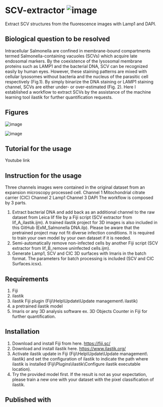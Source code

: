 # SCV-extractor                  ![image](https://github.com/user-attachments/assets/309a7555-d2cf-437e-a58c-d7861f73105b)

Extract SCV structures from the fluorescence images with Lamp1 and DAPI.

## Biological question to be resolved
Intracellular Salmonella are confined in membrane-bound compartments termed Salmonella-containing vacuoles (SCVs) which acquire late endosomal markers. By the coexistence of the lysosomal membrane proteins such as LAMP1 and the bacterial DNA, SCV can be recognized easily by human eyes. However, these staining patterns are mixed with cellular lysosomes without bacteria and the nucleus of the parasitic cell respectively (Fig.1). By simply binarize the DNA staining or LAMP1 staining channel, SCVs are either under- or over-estimated (Fig. 2). Here I established a workflow to extract SCVs by the assistance of the machine learning tool ilastik for further quantification requests.

## Figures
![image](https://github.com/user-attachments/assets/72c6f1c3-35d9-4200-a1c4-4ae29b30a4c9)

![image](https://github.com/user-attachments/assets/8257be23-ea34-4341-95db-3d91a8ce3c9c)

## Tutorial for the usage
Youtube link

## Instruction for the usage
Three channels images were contained in the original dataset from an expansion microscopy processed cell. 
Channel 1  Mitochondrial citrate carrier (CIC)
Channel 2  Lamp1
Channel 3  DAPI
The workflow is composed by 3 parts. 
1. Extract bacterial DNA and add back as an additional channel to the raw dataset from Leica lif file by a Fiji script (SCV extractor from lif_A_ilastik.ijm). A trained ilastik project for 3D images is also included in this GitHub (ExM_Salmonella DNA.ilp). Please be aware that the pretrained project may not fit diverse infection conditions. It is required to train your own model by your own dataset if it is needed. 
2. Semi-automatically remove non-infected cells by another Fiji script (SCV extractor from lif_B_remove uninfected cells.ijm).
3. Generate Lamp1, SCV and CIC 3D surfaces with Imaris in the batch format. The parameters for batch processing is included (SCV and CIC Surfaces.icsx).

## Requirements
1. Fiji
2. ilastik
3. ilastik Fiji plugin (Fiji\Help\Update\Update management\ ilastik)
4. a pretrained ilastik model
5. Imaris or any 3D analysis software ex. 3D Objects Counter in Fiji for further quantification.

## Installation
1.	Download and install Fiji from here. 
https://fiji.sc/
2.	Download and install ilastik here.
https://www.ilastik.org/
3.	Activate ilastik update in Fiji (Fiji\Help\Update\Update management\ ilastik) and set the configuration of ilastik to indicate the path where ilastik is installed (Fiji\Plugins\ilastik\Configure ilastik executable location).
4.	Try the provided model first. If the result is not as your expectation, please train a new one with your dataset with the pixel classification of ilastik. 

## Published with
 



